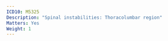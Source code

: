 ```yaml
---
ICD10: M5325
Description: "Spinal instabilities: Thoracolumbar region"
Matters: Yes
Weight: 1
---
```

